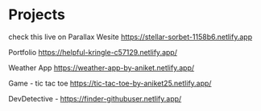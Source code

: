 # Projects
check this live on 
Parallax Wesite
https://stellar-sorbet-1158b6.netlify.app


Portfolio
https://helpful-kringle-c57129.netlify.app/

Weather App
https://weather-app-by-aniket.netlify.app/

Game - tic tac toe
https://tic-tac-toe-by-aniket25.netlify.app/

DevDetective - 
https://finder-githubuser.netlify.app/
